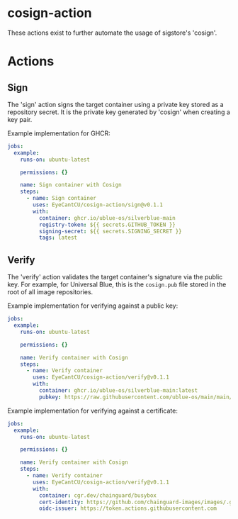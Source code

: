 # cosign-action

These actions exist to further automate the usage of sigstore's 'cosign'.

# Actions

## Sign

The 'sign' action signs the target container using a private key stored as a repository secret. It is the private key generated by 'cosign' when creating a key pair.

Example implementation for GHCR:

```yaml
jobs:
  example:
    runs-on: ubuntu-latest

    permissions: {}

    name: Sign container with Cosign
    steps:
      - name: Sign container
        uses: EyeCantCU/cosign-action/sign@v0.1.1
        with:
          container: ghcr.io/ublue-os/silverblue-main
          registry-token: ${{ secrets.GITHUB_TOKEN }}
          signing-secret: ${{ secrets.SIGNING_SECRET }}
          tags: latest
```

## Verify

The 'verify' action validates the target container's signature via the public key. For example, for Universal Blue, this is the `cosign.pub` file stored in the root of all image repositories.

Example implementation for verifying against a public key:

```yaml
jobs:
  example:
    runs-on: ubuntu-latest

    permissions: {}

    name: Verify container with Cosign
    steps:
      - name: Verify container
        uses: EyeCantCU/cosign-action/verify@v0.1.1
        with:
          container: ghcr.io/ublue-os/silverblue-main:latest
          pubkey: https://raw.githubusercontent.com/ublue-os/main/main/cosign.pub
```

Example implementation for verifying against a certificate:

```yaml
jobs:
  example:
    runs-on: ubuntu-latest

    permissions: {}

    name: Verify container with Cosign
    steps:
      - name: Verify container
        uses: EyeCantCU/cosign-action/verify@v0.1.1
        with:
          container: cgr.dev/chainguard/busybox
          cert-identity: https://github.com/chainguard-images/images/.github/workflows/release.yaml@refs/heads/main
          oidc-issuer: https://token.actions.githubusercontent.com
```
